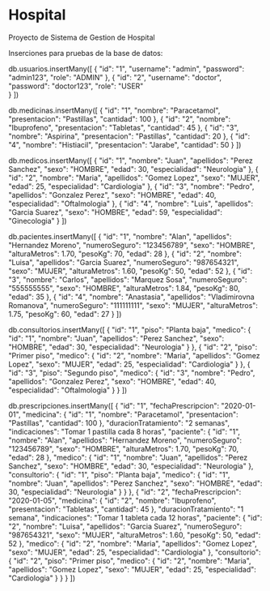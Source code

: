 # Hospital
Proyecto de Sistema de Gestion de Hospital

Inserciones para pruebas de la base de datos:

db.usuarios.insertMany([
    {
        "id": "1",
        "username": "admin",
        "password": "admin123",
        "role": "ADMIN"
    },
    {
        "id": "2",
        "username": "doctor",
        "password": "doctor123",
        "role": "USER"    
    }
])

db.medicinas.insertMany([
    {
        "id": "1",
        "nombre": "Paracetamol",
        "presentacion": "Pastillas",
        "cantidad": 100
    },
    {
        "id": "2",
        "nombre": "Ibuprofeno",
        "presentacion": "Tabletas",
        "cantidad": 45
    },
    {
        "id": "3",
        "nombre": "Aspirina",
        "presentacion": "Pastillas",
        "cantidad": 20
    },
    {
        "id": "4",
        "nombre": "Histiacil",
        "presentacion": "Jarabe",
        "cantidad": 50
    }
])

db.medicos.insertMany([
    {
        "id": "1",
        "nombre": "Juan",
        "apellidos": "Perez Sanchez",
        "sexo": "HOMBRE",
        "edad": 30,
        "especialidad": "Neurologia"
    },
    {
        "id": "2",
        "nombre": "Maria",
        "apellidos": "Gomez Lopez",
        "sexo": "MUJER",
        "edad": 25,
        "especialidad": "Cardiologia"
    },
    {
        "id": "3",
        "nombre": "Pedro",
        "apellidos": "Gonzalez Perez",
        "sexo": "HOMBRE",
        "edad": 40,
        "especialidad": "Oftalmologia"
    },
    {
        "id": "4",
        "nombre": "Luis",
        "apellidos": "Garcia Suarez",
        "sexo": "HOMBRE",
        "edad": 59,
        "especialidad": "Ginecologia"
    }
])

db.pacientes.insertMany([
    {
        "id": "1",
        "nombre": "Alan",
        "apellidos": "Hernandez Moreno",
        "numeroSeguro": "123456789",
        "sexo": "HOMBRE",
        "alturaMetros": 1.70,
        "pesoKg": 70,
        "edad": 28
    },
    {
        "id": "2",
        "nombre": "Luisa",
        "apellidos": "Garcia Suarez",
        "numeroSeguro": "987654321",
        "sexo": "MUJER",
        "alturaMetros": 1.60,
        "pesoKg": 50,
        "edad": 52
    },
    {
        "id": "3",
        "nombre": "Carlos",
        "apellidos": "Marquez Sosa",
        "numeroSeguro": "555555555",
        "sexo": "HOMBRE",
        "alturaMetros": 1.84,
        "pesoKg": 80,
        "edad": 35
    },
    {
        "id": "4",
        "nombre": "Anastasia",
        "apellidos": "Vladimirovna Romanova",
        "numeroSeguro": "111111111",
        "sexo": "MUJER",
        "alturaMetros": 1.75,
        "pesoKg": 60,
        "edad": 27
    }
])

db.consultorios.insertMany([
    {
        "id": "1",
        "piso": "Planta baja",
        "medico": {
            "id": "1",
            "nombre": "Juan",
            "apellidos": "Perez Sanchez",
            "sexo": "HOMBRE",
            "edad": 30,
            "especialidad": "Neurologia"
        }
    },
    {
        "id": "2",
        "piso": "Primer piso",
        "medico": {
            "id": "2",
            "nombre": "Maria",
            "apellidos": "Gomez Lopez",
            "sexo": "MUJER",
            "edad": 25,
            "especialidad": "Cardiologia"
        }
    },
    {
        "id": "3",
        "piso": "Segundo piso",
        "medico": {
            "id": "3",
            "nombre": "Pedro",
            "apellidos": "Gonzalez Perez",
            "sexo": "HOMBRE",
            "edad": 40,
            "especialidad": "Oftalmologia"
        }
    }
])

db.prescripciones.insertMany([
    {
        "id": "1",
        "fechaPrescripcion": "2020-01-01",
        "medicina": {
            "id": "1",
            "nombre": "Paracetamol",
            "presentacion": "Pastillas",
            "cantidad": 100
        },
        "duracionTratamiento": "2 semanas",
        "indicaciones": "Tomar 1 pastilla cada 8 horas",
        "paciente": {
            "id": "1",
            "nombre": "Alan",
            "apellidos": "Hernandez Moreno",
            "numeroSeguro": "123456789",
            "sexo": "HOMBRE",
            "alturaMetros": 1.70,
            "pesoKg": 70,
            "edad": 28
        },
        "medico": {
            "id": "1",
            "nombre": "Juan",
            "apellidos": "Perez Sanchez",
            "sexo": "HOMBRE",
            "edad": 30,
            "especialidad": "Neurologia"
        },
        "consultorio": {
            "id": "1",
            "piso": "Planta baja",
            "medico": {
                "id": "1",
                "nombre": "Juan",
                "apellidos": "Perez Sanchez",
                "sexo": "HOMBRE",
                "edad": 30,
                "especialidad": "Neurologia"
            }
        }
    },
    {
        "id": "2",
        "fechaPrescripcion": "2020-01-05",
        "medicina": {
            "id": "2",
            "nombre": "Ibuprofeno",
            "presentacion": "Tabletas",
            "cantidad": 45
        },
        "duracionTratamiento": "1 semana",
        "indicaciones": "Tomar 1 tableta cada 12 horas",
        "paciente": {
            "id": "2",
            "nombre": "Luisa",
            "apellidos": "Garcia Suarez",
            "numeroSeguro": "987654321",
            "sexo": "MUJER",
            "alturaMetros": 1.60,
            "pesoKg": 50,
            "edad": 52
        },
        "medico": {
            "id": "2",
            "nombre": "Maria",
            "apellidos": "Gomez Lopez",
            "sexo": "MUJER",
            "edad": 25,
            "especialidad": "Cardiologia"
        },
        "consultorio": {
            "id": "2",
            "piso": "Primer piso",
            "medico": {
                "id": "2",
                "nombre": "Maria",
                "apellidos": "Gomez Lopez",
                "sexo": "MUJER",
                "edad": 25,
                "especialidad": "Cardiologia"
            }
        }
    }
])
